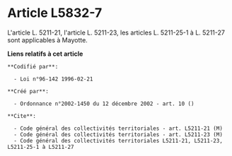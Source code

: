 # Article L5832-7

L'article L. 5211-21, l'article L. 5211-23, les articles L. 5211-25-1 à L. 5211-27 sont applicables à Mayotte.

**Liens relatifs à cet article**

	**Codifié par**:

	  - Loi n°96-142 1996-02-21

	**Créé par**:

	  - Ordonnance n°2002-1450 du 12 décembre 2002 - art. 10 ()

	**Cite**:

	  - Code général des collectivités territoriales - art. L5211-21 (M)
	  - Code général des collectivités territoriales - art. L5211-23 (M)
	  - Code général des collectivités territoriales L5211-21, L5211-23, L5211-25-1 à L5211-27
